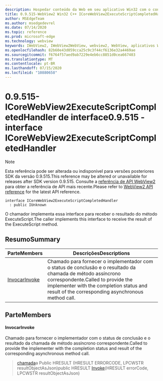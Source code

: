 ```yaml
---
description: Hospedar conteúdo da Web em seu aplicativo Win32 com o controle WebView2 do Microsoft Edge
title: 0.9.515-WebView2 Win32 C++ ICoreWebView2ExecuteScriptCompletedHandler
author: MSEdgeTeam
ms.author: msedgedevrel
ms.date: 07/14/2020
ms.topic: reference
ms.prod: microsoft-edge
ms.technology: webview
keywords: IWebView2, IWebView2WebView, webview2, WebView, aplicativos Win32, Win32, Edge, ICoreWebView2, ICoreWebView2Controller, controle do navegador, HTML Edge
ms.openlocfilehash: 82b60e43d059cca25c9c3f44cf6136e32a4469ae
ms.sourcegitcommit: f6764f57aed9ab7229e4eb6cc8851d0cea667403
ms.translationtype: MT
ms.contentlocale: pt-BR
ms.lasthandoff: 07/15/2020
ms.locfileid: "10880658"
---
```

# <span data-ttu-id="4bc4a-104">0.9.515-ICoreWebView2ExecuteScriptCompletedHandler de interface</span><span class="sxs-lookup"><span data-stu-id="4bc4a-104">0.9.515 - interface ICoreWebView2ExecuteScriptCompletedHandler</span></span> 

> [!NOTE]
> <span data-ttu-id="4bc4a-105">Esta referência pode ser alterada ou indisponível para versões posteriores SDK da versão 0.9.515.</span><span class="sxs-lookup"><span data-stu-id="4bc4a-105">This reference may be altered or unavailable for releases after SDK version 0.9.515.</span></span> <span data-ttu-id="4bc4a-106">Consulte a [referência de API WebView2](../../../webview2-api-reference.md) para obter a referência de API mais recente.</span><span class="sxs-lookup"><span data-stu-id="4bc4a-106">Please refer to [WebView2 API reference](../../../webview2-api-reference.md) for the latest API reference.</span></span>

```
interface ICoreWebView2ExecuteScriptCompletedHandler
  : public IUnknown
```

<span data-ttu-id="4bc4a-107">O chamador implementa essa interface para receber o resultado do método ExecuteScript.</span><span class="sxs-lookup"><span data-stu-id="4bc4a-107">The caller implements this interface to receive the result of the ExecuteScript method.</span></span>

## <span data-ttu-id="4bc4a-108">Resumo</span><span class="sxs-lookup"><span data-stu-id="4bc4a-108">Summary</span></span>

 <span data-ttu-id="4bc4a-109">Parte</span><span class="sxs-lookup"><span data-stu-id="4bc4a-109">Members</span></span>                        | <span data-ttu-id="4bc4a-110">Descrições</span><span class="sxs-lookup"><span data-stu-id="4bc4a-110">Descriptions</span></span>
--------------------------------|---------------------------------------------
[<span data-ttu-id="4bc4a-111">Invocar</span><span class="sxs-lookup"><span data-stu-id="4bc4a-111">Invoke</span></span>](#invoke) | <span data-ttu-id="4bc4a-112">Chamado para fornecer o implementador com o status de conclusão e o resultado da chamada de método assíncrono correspondente.</span><span class="sxs-lookup"><span data-stu-id="4bc4a-112">Called to provide the implementer with the completion status and result of the corresponding asynchronous method call.</span></span>

## <span data-ttu-id="4bc4a-113">Parte</span><span class="sxs-lookup"><span data-stu-id="4bc4a-113">Members</span></span>

#### <span data-ttu-id="4bc4a-114">Invocar</span><span class="sxs-lookup"><span data-stu-id="4bc4a-114">Invoke</span></span> 

<span data-ttu-id="4bc4a-115">Chamado para fornecer o implementador com o status de conclusão e o resultado da chamada de método assíncrono correspondente.</span><span class="sxs-lookup"><span data-stu-id="4bc4a-115">Called to provide the implementer with the completion status and result of the corresponding asynchronous method call.</span></span>

> <span data-ttu-id="4bc4a-116">[chamada](#invoke)a Public HRESULT (HRESULT ERRORCODE, LPCWSTR resultObjectAsJson)</span><span class="sxs-lookup"><span data-stu-id="4bc4a-116">public HRESULT [Invoke](#invoke)(HRESULT errorCode, LPCWSTR resultObjectAsJson)</span></span>

